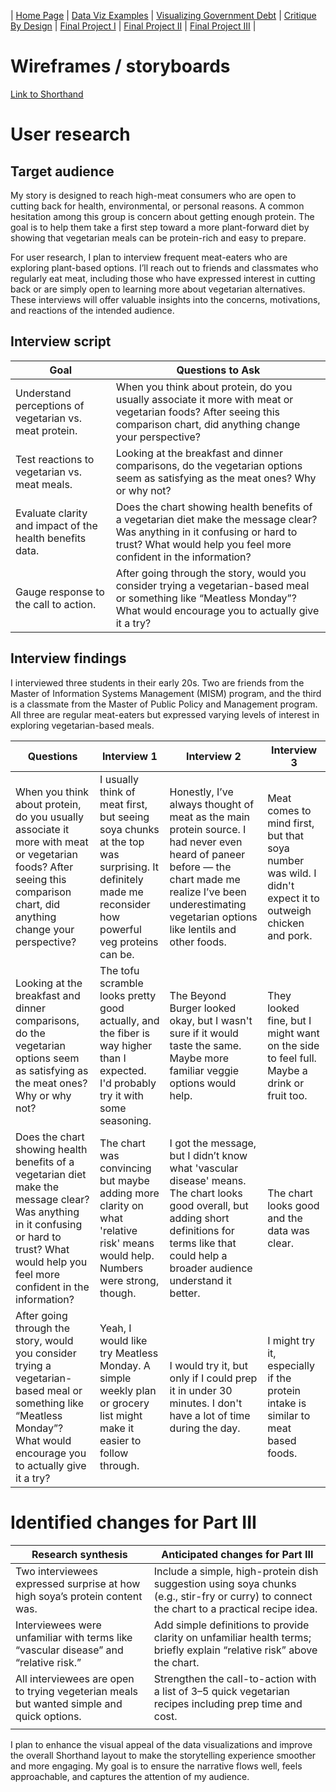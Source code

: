 | [Home Page](https://ananthulalohitaksha.github.io/lohitaksha-ananthula-portfolio/) | [Data Viz Examples](dataviz-examples) | [Visualizing Government Debt](visualizing-government-debt) | [Critique By Design](critique-by-design) | [Final Project I](final-project-part-one) | [Final Project II](final-project-part-two) | [Final Project III](final-project-part-three) |

# Wireframes / storyboards

[Link to Shorthand](https://preview.shorthand.com/pUW7gJLq5nUuSiKG)  

# User research 

## Target audience

My story is designed to reach high-meat consumers who are open to cutting back for health, environmental, or personal reasons. A common hesitation among this group is concern about getting enough protein. The goal is to help them take a first step toward a more plant-forward diet by showing that vegetarian meals can be protein-rich and easy to prepare.

For user research, I plan to interview frequent meat-eaters who are exploring plant-based options. I’ll reach out to friends and classmates who regularly eat meat, including those who have expressed interest in cutting back or are simply open to learning more about vegetarian alternatives. These interviews will offer valuable insights into the concerns, motivations, and reactions of the intended audience.

## Interview script

| Goal | Questions to Ask |
|------|------------------|
|   Understand perceptions of vegetarian vs. meat protein.    |        When you think about protein, do you usually associate it more with meat or vegetarian foods? After seeing this comparison chart, did anything change your perspective?          |
|    Test reactions to vegetarian vs. meat meals.  |         Looking at the breakfast and dinner comparisons, do the vegetarian options seem as satisfying as the meat ones? Why or why not?         |
|    Evaluate clarity and impact of the health benefits data.  |            Does the chart showing health benefits of a vegetarian diet make the message clear? Was anything in it confusing or hard to trust? What would help you feel more confident in the information?     |
|   Gauge response to the call to action.    |        After going through the story, would you consider trying a vegetarian-based meal or something like “Meatless Monday”? What would encourage you to actually give it a try?         |

## Interview findings
I interviewed three students in their early 20s. Two are friends from the Master of Information Systems Management (MISM) program, and the third is a classmate from the Master of Public Policy and Management program. All three are regular meat-eaters but expressed varying levels of interest in exploring vegetarian-based meals.

| Questions               | Interview 1  | Interview 2 | Interview 3 |
|-------------------------|--------------------------------|-------------|-------------|
| When you think about protein, do you usually associate it more with meat or vegetarian foods? After seeing this comparison chart, did anything change your perspective? |        I usually think of meat first, but seeing soya chunks at the top was surprising. It definitely made me reconsider how powerful veg proteins can be.      | Honestly, I’ve always thought of meat as the main protein source. I had never even heard of paneer before — the chart made me realize I’ve been underestimating vegetarian options like lentils and other foods.           |    Meat comes to mind first, but that soya number was wild. I didn't expect it to outweigh chicken and pork.         |
|                 Looking at the breakfast and dinner comparisons, do the vegetarian options seem as satisfying as the meat ones? Why or why not?         |            The tofu scramble looks pretty good actually, and the fiber is way higher than I expected. I'd probably try it with some seasoning.                    |        The Beyond Burger looked okay, but I wasn't sure if it would taste the same. Maybe more familiar veggie options would help.     |        They looked fine, but I might want on the side to feel full. Maybe a drink or fruit too.     |
|                   Does the chart showing health benefits of a vegetarian diet make the message clear? Was anything in it confusing or hard to trust? What would help you feel more confident in the information?        |           The chart was convincing but maybe adding more clarity on what 'relative risk' means would help. Numbers were strong, though.                     |      I got the message, but I didn’t know what 'vascular disease' means. The chart looks good overall, but adding short definitions for terms like that could help a broader audience understand it better.       |      The chart looks good and the data was clear.       |
| After going through the story, would you consider trying a vegetarian-based meal or something like “Meatless Monday”? What would encourage you to actually give it a try?  |        Yeah, I would like try Meatless Monday. A simple weekly plan or grocery list might make it easier to follow through.     | I would try it, but only if I could prep it in under 30 minutes. I don't have a lot of time during the day.     |    I might try it, especially if the protein intake is similar to meat based foods.        |


# Identified changes for Part III

| Research synthesis                       | Anticipated changes for Part III                                                |
|------------------------------------------|---------------------------------------------------------------------------------|
| Two interviewees expressed surprise at how high soya’s protein content was.| Include a simple, high-protein dish suggestion using soya chunks (e.g., stir-fry or curry) to connect the chart to a practical recipe idea. |
| Interviewees were unfamiliar with terms like “vascular disease” and “relative risk.” | Add simple definitions to provide clarity on unfamiliar health terms; briefly explain “relative risk” above the chart. |
|             All interviewees are open to trying vegeterian meals but wanted simple and quick options.                                                                     | Strengthen the call-to-action with a list of 3–5 quick vegetarian recipes including prep time and cost.
|                                          |                                                                                 |

I plan to enhance the visual appeal of the data visualizations and improve the overall Shorthand layout to make the storytelling experience smoother and more engaging. My goal is to ensure the narrative flows well, feels approachable, and captures the attention of my audience.

